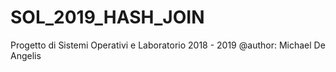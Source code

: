 # SOL_2019_HASH_JOIN
Progetto di Sistemi Operativi e Laboratorio 2018 - 2019
@author: Michael De Angelis
